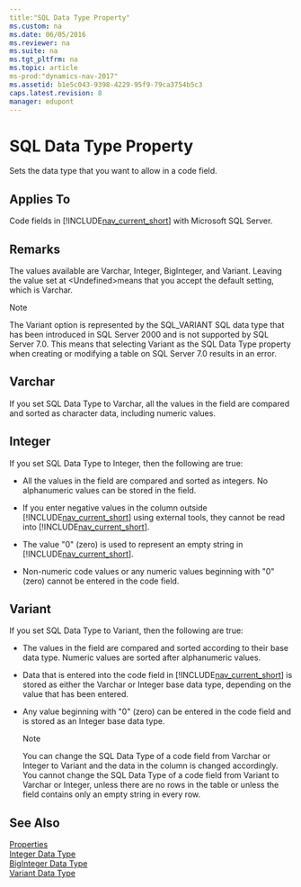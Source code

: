 ```yaml
---
title:"SQL Data Type Property"
ms.custom: na
ms.date: 06/05/2016
ms.reviewer: na
ms.suite: na
ms.tgt_pltfrm: na
ms.topic: article
ms-prod:"dynamics-nav-2017"
ms.assetid: b1e5c043-9398-4229-95f9-79ca3754b5c3
caps.latest.revision: 8
manager: edupont
---
```

# SQL Data Type Property
Sets the data type that you want to allow in a code field.  
  
## Applies To  
 Code fields in [!INCLUDE[nav_current_short](includes/nav_current_short_md.md)] with Microsoft SQL Server.  
  
## Remarks  
 The values available are Varchar, Integer, BigInteger, and Variant. Leaving the value set at \<Undefined\>means that you accept the default setting, which is Varchar.  
  
> [!NOTE]  
>  The Variant option is represented by the SQL\_VARIANT SQL data type that has been introduced in SQL Server 2000 and is not supported by SQL Server 7.0. This means that selecting Variant as the SQL Data Type property when creating or modifying a table on SQL Server 7.0 results in an error.  
  
## Varchar  
 If you set SQL Data Type to Varchar, all the values in the field are compared and sorted as character data, including numeric values.  
  
## Integer  
 If you set SQL Data Type to Integer, then the following are true:  
  
-   All the values in the field are compared and sorted as integers. No alphanumeric values can be stored in the field.  
  
-   If you enter negative values in the column outside [!INCLUDE[nav_current_short](includes/nav_current_short_md.md)] using external tools, they cannot be read into [!INCLUDE[nav_current_short](includes/nav_current_short_md.md)].  
  
-   The value "0" \(zero\) is used to represent an empty string in [!INCLUDE[nav_current_short](includes/nav_current_short_md.md)].  
  
-   Non\-numeric code values or any numeric values beginning with "0" \(zero\) cannot be entered in the code field.  
  
## Variant  
 If you set SQL Data Type to Variant, then the following are true:  
  
-   The values in the field are compared and sorted according to their base data type. Numeric values are sorted after alphanumeric values.  
  
-   Data that is entered into the code field in [!INCLUDE[nav_current_short](includes/nav_current_short_md.md)] is stored as either the Varchar or Integer base data type, depending on the value that has been entered.  
  
-   Any value beginning with "0" \(zero\) can be entered in the code field and is stored as an Integer base data type.  
  
    > [!NOTE]  
    >  You can change the SQL Data Type of a code field from Varchar or Integer to Variant and the data in the column is changed accordingly. You cannot change the SQL Data Type of a code field from Variant to Varchar or Integer, unless there are no rows in the table or unless the field contains only an empty string in every row.  
  
## See Also  
 [Properties](Properties.md)   
 [Integer Data Type](Integer-Data-Type.md)   
 [BigInteger Data Type](BigInteger-Data-Type.md)   
 [Variant Data Type](Variant-Data-Type.md)